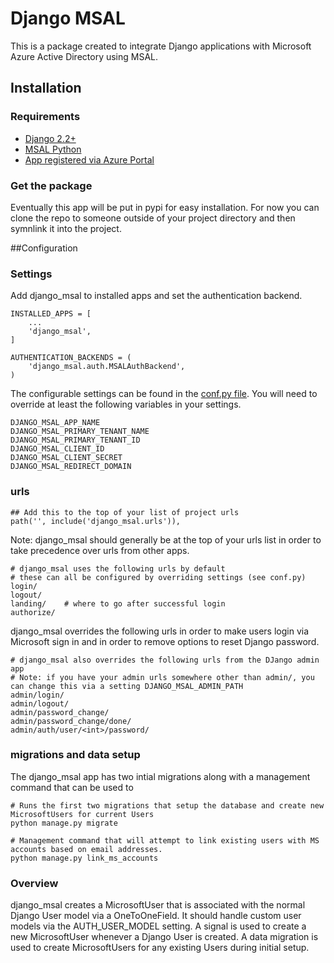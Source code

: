 # Django MSAL

This is a package created to integrate Django applications with Microsoft Azure Active Directory using MSAL.


## Installation


### Requirements

 * [Django 2.2+](https://www.djangoproject.com/)
 * [MSAL Python](https://github.com/AzureAD/microsoft-authentication-library-for-python)
 * [App registered via Azure Portal](https://docs.microsoft.com/en-us/azure/active-directory/develop/quickstart-register-app)


### Get the package
Eventually this app will be put in pypi for easy installation. For now you can clone the repo to someone outside of your project directory and then symnlink it into the project.


##Configuration

### Settings

Add django_msal to installed apps and set the authentication backend.

```
INSTALLED_APPS = [
    ...
	'django_msal',
]

AUTHENTICATION_BACKENDS = (
	'django_msal.auth.MSALAuthBackend',
)

```

The configurable settings can be found in the [conf.py file](conf.py). You will need to override at least the following variables in your settings.

```
DJANGO_MSAL_APP_NAME
DJANGO_MSAL_PRIMARY_TENANT_NAME
DJANGO_MSAL_PRIMARY_TENANT_ID
DJANGO_MSAL_CLIENT_ID
DJANGO_MSAL_CLIENT_SECRET
DJANGO_MSAL_REDIRECT_DOMAIN
```


### urls

```
## Add this to the top of your list of project urls
path('', include('django_msal.urls')),

```

Note: django_msal should generally be at the top of your urls list in order to take precedence over urls from other apps. 

```
# django_msal uses the following urls by default
# these can all be configured by overriding settings (see conf.py)
login/
logout/
landing/    # where to go after successful login
authorize/ 
```

django_msal overrides the following urls in order to make users login via Microsoft sign in and in order to remove options to reset Django password.

```
# django_msal also overrides the following urls from the DJango admin app
# Note: if you have your admin urls somewhere other than admin/, you can change this via a setting DJANGO_MSAL_ADMIN_PATH
admin/login/
admin/logout/
admin/password_change/
admin/password_change/done/
admin/auth/user/<int>/password/

```

### migrations and data setup
The django_msal app has two intial migrations along with a management command that can be used to 

```
# Runs the first two migrations that setup the database and create new MicrosoftUsers for current Users
python manage.py migrate
```

```
# Management command that will attempt to link existing users with MS accounts based on email addresses.
python manage.py link_ms_accounts
```




### Overview
django_msal creates a MicrosoftUser that is associated with the normal Django User model via a OneToOneField. It should handle custom user models via the AUTH\_USER\_MODEL setting. A signal is used to create a new MicrosoftUser whenever a Django User is created. A data migration is used to create MicrosoftUsers for any existing Users during initial setup.